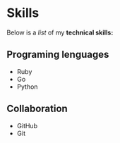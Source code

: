 # Skills

 Below is a _list_ of my **technical skills:**
 
## Programing lenguages

- Ruby
- Go
- Python

## Collaboration

- GitHub
- Git
